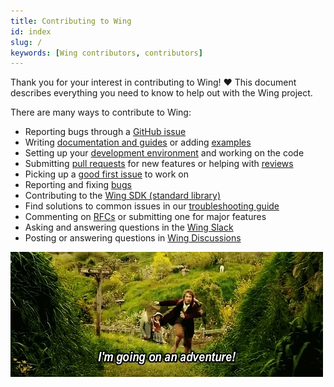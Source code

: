 ```yaml
---
title: Contributing to Wing
id: index
slug: /
keywords: [Wing contributors, contributors]
---
```


Thank you for your interest in contributing to Wing! ❤️ This document describes everything you need
to know to help out with the Wing project.

There are many ways to contribute to Wing:

* Reporting bugs through a [GitHub issue](https://github.com/winglang/wing/issues)
* Writing [documentation and guides](https://github.com/winglang/wing/issues?q=is:issue+is:open+sort:updated-desc+label:documentation) or adding [examples](/contributing/start-here/docs#%EF%B8%8F-how-do-i-add-an-example)
* Setting up your [development environment](/contributing/start-here/development) and working on the code
* Submitting [pull requests](/contributing/start-here/pull_requests) for new features or helping with [reviews](https://github.com/winglang/wing/pulls)
* Picking up a [good first issue](https://github.com/winglang/wing/issues?q=is%3Aissue+is%3Aopen+label%3A%221%EF%B8%8F%E2%83%A3+good+first+issue%22+no%3Aassignee+sort%3Aupdated-desc) to work on
* Reporting and fixing [bugs](/contributing/start-here/bugs)
* Contributing to the [Wing SDK (standard library)](/contributing/start-here/wingsdk)
* Find solutions to common issues in our [troubleshooting guide](/contributing/start-here/troubleshooting)
* Commenting on [RFCs](/contributing/category/rfcs) or submitting one for major features
* Asking and answering questions in the [Wing Slack](https://t.winglang.io/slack)
* Posting or answering questions in [Wing Discussions](https://github.com/winglang/wing/discussions)

![](./giphy.webp)
